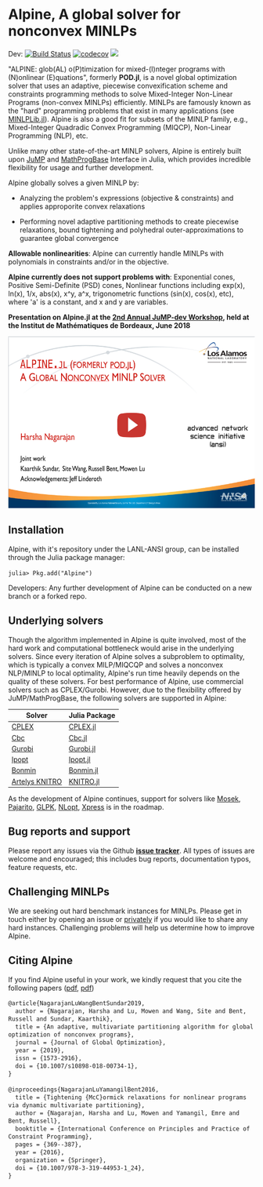 # Alpine, A global solver for nonconvex MINLPs <span style="color:black"></span>

Dev: [![Build Status](https://travis-ci.org/lanl-ansi/Alpine.jl.svg?branch=master)](https://travis-ci.org/lanl-ansi/Alpine.jl)
[![codecov](https://codecov.io/gh/lanl-ansi/Alpine.jl/branch/master/graph/badge.svg)](https://codecov.io/gh/lanl-ansi/Alpine.jl)
[![](https://img.shields.io/badge/docs-latest-blue.svg)](https://lanl-ansi.github.io/Alpine.jl/latest/)

"ALPINE: glob(AL) o(P)timization for mixed-(I)nteger programs with (N)onlinear (E)quations", formerly **POD.jl**, is a novel global optimization solver that uses an adaptive, piecewise convexification scheme and constraints programming methods to solve Mixed-Integer Non-Linear Programs (non-convex MINLPs) efficiently. MINLPs are famously known as the "hard" programming problems that exist in many applications (see [MINLPLib.jl](https://github.com/lanl-ansi/MINLPLib.jl)). Alpine is also a good fit for subsets of the MINLP family, e.g., Mixed-Integer Quadradic Convex Programming (MIQCP), Non-Linear Programming (NLP), etc.

Unlike many other state-of-the-art MINLP solvers, Alpine is entirely built upon [JuMP](https://github.com/JuliaOpt/JuMP.jl) and [MathProgBase](https://github.com/JuliaOpt/MathProgBase.jl) Interface in Julia, which provides incredible flexibility for usage and further development.

Alpine globally solves a given MINLP by:

* Analyzing the problem's expressions (objective & constraints) and applies approporite convex relaxations

* Performing novel adaptive partitioning methods to create piecewise relaxations, bound tightening and polyhedral outer-approximations to guarantee global convergence

**Allowable nonlinearities**: Alpine can currently handle MINLPs with polynomials in constraints and/or in the objective. 

**Alpine currently does not support problems with**: Exponential cones, Positive Semi-Definite (PSD) cones, Nonlinear functions including exp(x), ln(x), 1/x, abs(x), x^y, a^x, trigonometric functions (sin(x), cos(x), etc), where 'a' is a constant, and x and y are variables. 

<!-- 
 **Illustration of Alpine's dynamic partitioning and outer-approximation on simple functions** ([Source](https://arxiv.org/abs/1707.02514))
 
<p align="center"> <img src="https://github.com/lanl-ansi/Alpine.jl/blob/master/Dynamic_partitions_github.png" width="580" class="centerImage"> </p>
-->
**Presentation on Alpine.jl at the [2nd Annual JuMP-dev Workshop](http://www.juliaopt.org/meetings/bordeaux2018/), held at the Institut de Mathématiques de Bordeaux, June 2018** 

[<img src="https://github.com/lanl-ansi/Alpine.jl/blob/master/alpine_slide.png" width="600" height="350">](https://www.youtube.com/watch?v=mwkhiEIS5JA)

## Installation

Alpine, with it's repository under the LANL-ANSI group, can be installed through the Julia package manager:

`julia> Pkg.add("Alpine")`

Developers: Any further development of Alpine can be conducted on a new branch or a forked repo.

## Underlying solvers

Though the algorithm implemented in Alpine is quite involved, most of the hard work and computational bottleneck would arise in the underlying solvers. Since every iteration of Alpine solves a subproblem to optimality, which is typically a convex MILP/MIQCQP and solves a nonconvex NLP/MINLP to local optimality, Alpine's run time heavily depends on the quality of these solvers. For best performance of Alpine, use commercial solvers such as CPLEX/Gurobi. However, due to the flexibility offered by JuMP/MathProgBase, the following solvers are supported in Alpine: 


| Solver                                                                         | Julia Package                                                |
|--------------------------------------------------------------------------------|--------------------------------------------------------------|
| [CPLEX](http://www-01.ibm.com/software/commerce/optimization/cplex-optimizer/) | [CPLEX.jl](https://github.com/JuliaOpt/CPLEX.jl)             |
| [Cbc](https://projects.coin-or.org/Cbc)                                        | [Cbc.jl](https://github.com/JuliaOpt/Clp.jl)                 |
| [Gurobi](http://gurobi.com/)                                                   | [Gurobi.jl](https://github.com/JuliaOpt/Gurobi.jl)           |
| [Ipopt](https://projects.coin-or.org/Ipopt)                                    | [Ipopt.jl](https://github.com/JuliaOpt/Ipopt.jl)             |
| [Bonmin](https://projects.coin-or.org/Bonmin)                                  | [Bonmin.jl](https://github.com/JuliaOpt/AmplNLWriter.jl)   |
| [Artelys KNITRO](http://artelys.com/en/optimization-tools/knitro)              | [KNITRO.jl](https://github.com/JuliaOpt/KNITRO.jl)           |

As the development of Alpine continues, support for solvers like [Mosek](http://www.mosek.com/), [Pajarito](https://github.com/JuliaOpt/Pajarito.jl), [GLPK](http://www.gnu.org/software/glpk/), [NLopt](http://ab-initio.mit.edu/wiki/index.php/NLopt), [Xpress](http://www.fico.com/en/products/fico-xpress-optimization-suite) is in the roadmap.

## Bug reports and support
Please report any issues via the Github **[issue tracker]**. All types of issues are welcome and encouraged; this includes bug reports, documentation typos, feature requests, etc. 

[issue tracker]: https://github.com/lanl-ansi/Alpine.jl/issues

## Challenging MINLPs
We are seeking out hard benchmark instances for MINLPs. Please get in touch either by opening an issue or [privately](https://harshangrjn.github.io/#contact) if you would like to share any hard instances. Challenging problems will help us determine how to improve Alpine.

## Citing Alpine

If you find Alpine useful in your work, we kindly request that you cite the following papers ([pdf](http://harshangrjn.github.io/pdf/JOGO_2018.pdf), [pdf](http://harshangrjn.github.io/pdf/CP_2016.pdf))
```
@article{NagarajanLuWangBentSundar2019,
  author = {Nagarajan, Harsha and Lu, Mowen and Wang, Site and Bent, Russell and Sundar, Kaarthik},
  title = {An adaptive, multivariate partitioning algorithm for global optimization of nonconvex programs},
  journal = {Journal of Global Optimization},
  year = {2019},
  issn = {1573-2916},
  doi = {10.1007/s10898-018-00734-1},
}

@inproceedings{NagarajanLuYamangilBent2016,
  title = {Tightening {McC}ormick relaxations for nonlinear programs via dynamic multivariate partitioning},
  author = {Nagarajan, Harsha and Lu, Mowen and Yamangil, Emre and Bent, Russell},
  booktitle = {International Conference on Principles and Practice of Constraint Programming},
  pages = {369--387},
  year = {2016},
  organization = {Springer},
  doi = {10.1007/978-3-319-44953-1_24},
}
```
